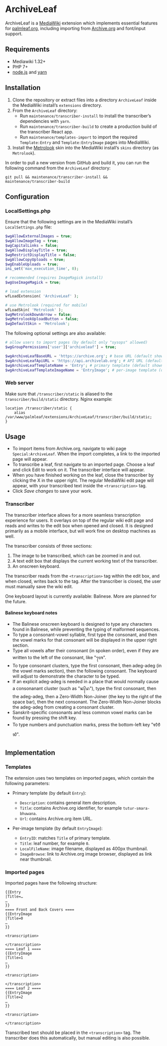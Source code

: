 # ArchiveLeaf

ArchiveLeaf is a [MediaWiki](https://mediawiki.org) extension which implements essential features for [palmleaf.org](http://palmleaf.org), including importing from [Archive.org](https://archive.org) and font/input support.

## Requirements

* Mediawiki 1.32+
* PHP 7+
* [node.js](https://nodejs.org) and [yarn](https://yarnpkg.com)

## Installation

1. Clone the repository or extract files into a directory `ArchiveLeaf` inside the MediaWiki install’s `extensions` directory.
2. From the `ArchiveLeaf` directory:
    * Run `maintenance/transcriber-install` to install the transcriber’s dependencies with `yarn`.
    * Run `maintenance/transcriber-build` to create a production build of the transcriber React app.
    * Run `maintenance/templates-import` to import the required `Template:Entry` and `Template:EntryImage` pages into MediaWiki.
3. Install the [Metrolook](https://www.mediawiki.org/wiki/Skin:Metrolook) skin into the MediaWiki install’s `skins` directory (as `Metrolook`).

In order to pull a new version from GitHub and build it, you can run the following command from the `ArchiveLeaf` directory:

```
git pull && maintenance/transcriber-install && maintenance/transcriber-build
```

## Configuration

### LocalSettings.php

Ensure that the following settings are in the MediaWiki install’s `LocalSettings.php` file:

```php
$wgAllowExternalImages = true;
$wgAllowImageTag = true;
$wgCapitalLinks = false;
$wgAllowDisplayTitle = true;
$wgRestrictDisplayTitle = false;
$wgAllowCopyUploads = true;
$wgEnableUploads = true;
ini_set('max_execution_time', 0);

# recommended (requires ImageMagick install)
$wgUseImageMagick = true;

# load extension
wfLoadExtension( 'ArchiveLeaf' );

# use Metrolook (required for mobile)
wfLoadSkin( 'Metrolook' );
$wgMetrolookDownArrow = false;
$wgMetrolookUploadButton = false;
$wgDefaultSkin = 'Metrolook';
```

The following optional settings are also available:

```php
# allow users to import pages (by default only "sysops" allowed)
$wgGroupPermissions['user']['archiveleaf'] = true;

$wgArchiveLeafBaseURL = 'https://archive.org'; # base URL (default shown)
$wgArchiveLeafApiURL = 'https://api.archivelab.org'; # API URL (default shown)
$wgArchiveLeafTemplateName = 'Entry'; # primary template (default shown)
$wgArchiveLeafTemplateImageName = 'EntryImage'; # per-image template (default shown)
```

### Web server

Make sure that `/transcriber/static` is aliased to the `transcriber/build/static` directory. Nginx example:

```
location /transcriber/static {
    alias /var/www/palmleaf/extensions/ArchiveLeaf/transcriber/build/static;
}
```

## Usage

* To import items from Archive.org, navigate to wiki page `Special:ArchiveLeaf`. When the import completes, a link to the imported page will appear.
* To transcribe a leaf, first navigate to an imported page. Choose a leaf and click Edit to work on it. The transcriber interface will appear.
* When you have finished working on the leaf, close the transcriber by clicking the X in the upper right. The regular MediaWiki edit page will appear, with your transcribed text inside the `<transcription>` tag.
* Click *Save changes* to save your work.

### Transcriber

The transcriber interface allows for a more seamless transcription experience for users. It overlays on top of the regular wiki edit page and reads and writes to the edit box when opened and closed. It is designed primarily as a mobile interface, but will work fine on desktop machines as well.

The transcriber consists of three sections:
1. The image to be transcribed, which can be zoomed in and out.
2. A text edit box that displays the current working text of the transcriber.
3. An onscreen keyboard.

The transcriber reads from the `<transcription>` tag within the edit box, and when closed, writes back to the tag. After the transcriber is closed, the user must manually save the wiki edit.

One keyboard layout is currently available: Balinese. More are planned for the future.

#### Balinese keyboard notes

* The Balinese onscreen keyboard is designed to type any characters found in Balinese, while preventing the typing of malformed sequences.
* To type a consonant-vowel syllable, first type the consonant, and then the vowel marks for that consonant will be displayed in the upper right section.
* Type all vowels after their consonant (in spoken order), even if they are written to the left of the consonant, like "ᬳᬾ".
* To type consonant clusters, type the first consonant, then adeg-adeg (in the vowel marks section), then the following consonant. The keyboard will adjust to demonstrate the character to be typed.
* If an explicit adeg-adeg is needed in a place that would normally cause a consonanant cluster (such as "ᬦ᭄‌ᬪ"), type the first consonant, then the adeg-adeg, then a Zero-Width Non-Joiner (the key to the right of the space bar), then the next consonant. The Zero-Width Non-Joiner blocks the adeg-adeg from creating a consonant cluster.
* Sanskrit-specific consonants and less common vowel marks can be found by pressing the shift key.
* To type numbers and punctuation marks, press the bottom-left key "᭗᭘᭙".

## Implementation

### Templates

The extension uses two templates on imported pages, which contain the following parameters:

* Primary template (by default `Entry`):
    - `Description`: contains general item description.
    - `Title`: contains Archive.org identifier, for example `tutur-smara-bhuwana`.
    - `Url`: contains Archive.org item URL.

* Per-image template (by default `EntryImage`):
    - `EntryID`: matches `Title` of primary template.
    - `Title`: leaf number, for example `0`.
    - `LocalFileName`: image filename, displayed as 400px thumbnail.
    - `ImageBrowse`: link to Archive.org image browser, displayed as link near thumbnail.

### Imported pages

Imported pages have the following structure:

```
{{Entry
|Title=…
…
}}
==== Front and Back Covers ====
{{EntryImage
|Title=0
…
}}

<transcription>

</transcription>
==== Leaf 1 ====
{{EntryImage
|Title=1
…
}}

<transcription>

</transcription>
==== Leaf 2 ====
{{EntryImage
|Title=2
…
}}

<transcription>

</transcription>
```

Transcribed text should be placed in the `<transcription>` tag. The transcriber does this automatically, but manual editing is also possible.

